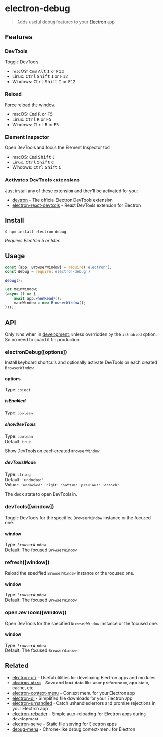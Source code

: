 # electron-debug

> Adds useful debug features to your [Electron](https://electronjs.org) app


## Features

### DevTools

Toggle DevTools.

- macOS: <kbd>Cmd</kbd> <kbd>Alt</kbd> <kbd>I</kbd> or <kbd>F12</kbd>
- Linux: <kbd>Ctrl</kbd> <kbd>Shift</kbd> <kbd>I</kbd> or <kbd>F12</kbd>
- Windows: <kbd>Ctrl</kbd> <kbd>Shift</kbd> <kbd>I</kbd> or <kbd>F12</kbd>

### Reload

Force reload the window.

- macOS: <kbd>Cmd</kbd> <kbd>R</kbd> or <kbd>F5</kbd>
- Linux: <kbd>Ctrl</kbd> <kbd>R</kbd> or <kbd>F5</kbd>
- Windows: <kbd>Ctrl</kbd> <kbd>R</kbd> or <kbd>F5</kbd>

### Element Inspector

Open DevTools and focus the Element Inspector tool.

- macOS: <kbd>Cmd</kbd> <kbd>Shift</kbd> <kbd>C</kbd>
- Linux: <kbd>Ctrl</kbd> <kbd>Shift</kbd> <kbd>C</kbd>
- Windows: <kbd>Ctrl</kbd> <kbd>Shift</kbd> <kbd>C</kbd>

### Activates DevTools extensions

Just install any of these extension and they'll be activated for you:

- [devtron](https://electronjs.org/devtron) - The official Electron DevTools extension
- [electron-react-devtools](https://github.com/firejune/electron-react-devtools) - React DevTools extension for Electron


## Install

```
$ npm install electron-debug
```

*Requires Electron 5 or later.*


## Usage

```js
const {app, BrowserWindow} = require('electron');
const debug = require('electron-debug');

debug();

let mainWindow;
(async () => {
	await app.whenReady();
	mainWindow = new BrowserWindow();
})();
```


## API

Only runs when in [development](https://github.com/sindresorhus/electron-is-dev), unless overridden by the `isEnabled` option. So no need to guard it for production.

### electronDebug([options])

Install keyboard shortcuts and optionally activate DevTools on each created `BrowserWindow`.

#### options

Type: `object`

##### isEnabled

Type: `boolean`

##### showDevTools

Type: `boolean`<br>
Default: `true`

Show DevTools on each created `BrowserWindow`.

##### devToolsMode

Type: `string`<br>
Default: `'undocked'`<br>
Values: `'undocked'` `'right'` `'bottom'` `'previous'` `'detach'`

The dock state to open DevTools in.

### devTools([window])

Toggle DevTools for the specified `BrowserWindow` instance or the focused one.

#### window

Type: `BrowserWindow`<br>
Default: The focused `BrowserWindow`

### refresh([window])

Reload the specified `BrowserWindow` instance or the focused one.

#### window

Type: `BrowserWindow`<br>
Default: The focused `BrowserWindow`

### openDevTools([window])

Open DevTools for the specified `BrowserWindow` instance or the focused one.

#### window

Type: `BrowserWindow`<br>
Default: The focused `BrowserWindow`


## Related

- [electron-util](https://github.com/sindresorhus/electron-util) - Useful utilities for developing Electron apps and modules
- [electron-store](https://github.com/sindresorhus/electron-store) - Save and load data like user preferences, app state, cache, etc
- [electron-context-menu](https://github.com/sindresorhus/electron-context-menu) - Context menu for your Electron app
- [electron-dl](https://github.com/sindresorhus/electron-dl) - Simplified file downloads for your Electron app
- [electron-unhandled](https://github.com/sindresorhus/electron-unhandled) - Catch unhandled errors and promise rejections in your Electron app
- [electron-reloader](https://github.com/sindresorhus/electron-reloader) - Simple auto-reloading for Electron apps during development
- [electron-serve](https://github.com/sindresorhus/electron-serve) - Static file serving for Electron apps
- [debug-menu](https://github.com/parro-it/debug-menu) - Chrome-like debug context-menu for Electron
